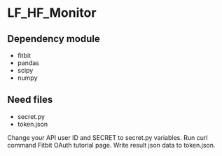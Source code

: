 # LF_HF_Monitor

## Dependency module
- fitbit
- pandas
- scipy
- numpy

## Need files
- secret.py
- token.json

Change your API user ID and SECRET to secret.py variables.
Run curl command Fitbit OAuth tutorial page.
Write result json data to token.json.
